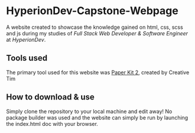# HyperionDev-Capstone-Webpage
A website created to showcase the knowledge gained on html, css, scss and js during my studies of _Full Stack Web Developer & Software Engineer_ at _HyperionDev_.

## Tools used
The primary tool used for this website was [Paper Kit 2](https://demos.creative-tim.com/paper-kit-2/index.html), created by Creative Tim

## How to download & use
Simply clone the repository to your local machine and edit away! No package builder was used and the website can simply be run by launching the index.html doc with your browser.
